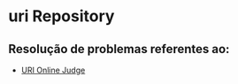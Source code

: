 # uri Repository

## Resolução de problemas referentes ao:

* [URI Online Judge](https://www.urionlinejudge.com.br/judge/en/login)